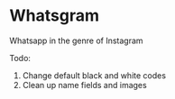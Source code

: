 # Whatsgram
Whatsapp in the genre of Instagram

Todo:
1. Change default black and white codes 
2. Clean up name fields and images
